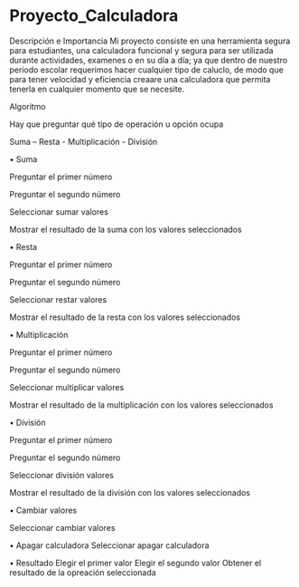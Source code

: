 # Proyecto_Calculadora
Descripción e Importancia 
Mi proyecto consiste en una herramienta segura para estudiantes, una calculadora funcional y segura para ser utilizada durante actividades, examenes o en su día a día; ya que dentro de nuestro periodo escolar requerimos hacer cualquier tipo de caluclo, de modo que para tener velocidad y eficiencia creaare una calculadora que permita tenerla en cualquier momento que se necesite.


Algoritmo

Hay que preguntar qué tipo de operación u opción ocupa

Suma – Resta - Multiplicación - División

• Suma

Preguntar el primer número

Preguntar el segundo número

Seleccionar sumar valores

Mostrar el resultado de la suma con los valores seleccionados 

• Resta

Preguntar el primer número

Preguntar el segundo número

Seleccionar restar valores

Mostrar el resultado de la resta con los valores seleccionados 

• Multiplicación

Preguntar el primer número

Preguntar el segundo número

Seleccionar multiplicar valores

Mostrar el resultado de la multiplicación con los valores seleccionados 

• División

Preguntar el primer número

Preguntar el segundo número

Seleccionar división valores

Mostrar el resultado de la división con los valores seleccionados 

• Cambiar valores

Seleccionar cambiar valores

• Apagar calculadora
Seleccionar apagar calculadora

• Resultado
Elegir el primer valor
Elegir el segundo valor
Obtener el resultado de la opreación seleccionada 

